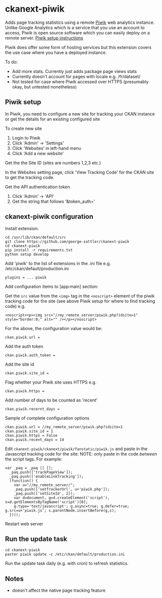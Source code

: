 ckanext-piwik
==========

Adds page tracking statistics using a remote [Piwik](http://piwik.org) web analytics instance. Unlike Google Analytics which is a service that you use an account to access, Piwik is open source software which you can easily deploy on a remote server.  [Piwik setup instructions](http://piwik.org)

Piwik does offer some form of hosting services but this extension covers the use case where you have a deployed instance.

To do:

+ Add more stats. Currently just adds package page views stats
+ Currently doesn't account for pages with locale e.g. /fr/dataset/
+ Not tested for case where Piwik accessed over HTTPS (presumably okay, but untested nonetheless)  

Piwik setup
---------------
In Piwik, you need to configure a new site for tracking your CKAN instance or get the details for an existing configured site

To create new site

1. Login to Piwik
2. Click 'Admin' -> 'Settings'
3. Click 'Websites' in left-hand menu
4. Click 'Add a new website'

Get the the Site ID (sites are numbers 1,2,3 etc.)

In the Websites setting page, click 'View Tracking Code' for the CKAN site to get the tracking code.

Get the API authentication token

1. Click 'Admin' -> 'API'
2. Get the string that follows '&token_auth=' 

ckanext-piwik configuration
---------------------------

Install extension:

    cd /usr/lib/ckan/default/src
    git clone https://github.com/george-sattler/ckanext-piwik
    cd ckanext-piwik
    pip install -r requirements.txt
    python setup develop


Add 'piwik' to the list of extensions in the .ini file e.g. /etc/ckan/default/production.ini

    plugins = ... piwik


Add configuration items to [app:main] section:

Get the `src` value from the `<img>` tag in the `<noscript>` element of the piwik tracking code for the site (see above Piwik setup for where to find tracking code) e.g.

    <noscript><p><img src="//my_remote_server/piwik.php?idsite=1" style="border:0;" alt="" /></p></noscript>

For the above, the configuration value would be:

    ckan.piwik.url = 

Add the auth token

    ckan.piwik.auth_token = 
    
Add the site id

    ckan.piwik.site_id = 
    
Flag whether your Piwik site uses HTTPS e.g.

    ckan.piwik.https = 
    
Add number of days to be counted as 'recent'

    ckan.piwik.recernt_days = 

Sample of complete configuration options

    ckan.piwik.url = //my_remote_server/piwik.php?idsite=1
    ckan.piwik.site_id = 1
    ckan.piwik.https = False
    ckan.piwik.recent_days = 14

Edit `ckanext-piwik/ckanext/piwik/fanstatic/piwik.js` and paste in the Javascript tracking code for the site:
NOTE: only paste in the code _between_ the script tags. For example:


    var _paq = _paq || [];
      _paq.push(['trackPageView']);
      _paq.push(['enableLinkTracking']);
      (function() {
        var u="//my_remote_server/";
        _paq.push(['setTrackerUrl', u+'piwik.php']);
        _paq.push(['setSiteId', 2]);
        var d=document, g=d.createElement('script'), s=d.getElementsByTagName('script')[0];
        g.type='text/javascript'; g.async=true; g.defer=true; g.src=u+'piwik.js'; s.parentNode.insertBefore(g,s);
      })();


Restart web server


Run the update task
----------------------------
    cd ckanext-piwik
    paster piwik update -c /etc/ckan/default/production.ini

Run the update task daily (e.g. with cron) to refresh statistics.

Notes
--------
+ doesn't affect the native page tracking feature
